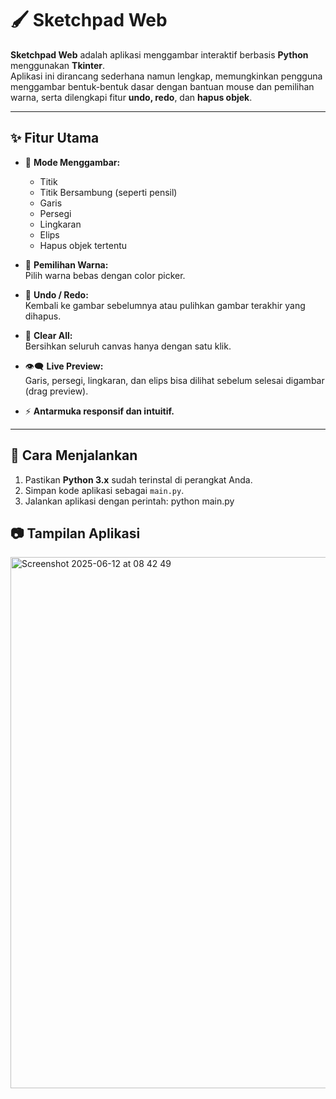 # 🖌️ Sketchpad Web

**Sketchpad Web** adalah aplikasi menggambar interaktif berbasis **Python** menggunakan **Tkinter**.  
Aplikasi ini dirancang sederhana namun lengkap, memungkinkan pengguna menggambar bentuk-bentuk dasar dengan bantuan mouse dan pemilihan warna, serta dilengkapi fitur **undo, redo**, dan **hapus objek**.

---

## ✨ Fitur Utama

- 🎯 **Mode Menggambar:**
  - Titik
  - Titik Bersambung (seperti pensil)
  - Garis
  - Persegi
  - Lingkaran
  - Elips
  - Hapus objek tertentu

- 🎨 **Pemilihan Warna:**  
  Pilih warna bebas dengan color picker.

- 🧠 **Undo / Redo:**  
  Kembali ke gambar sebelumnya atau pulihkan gambar terakhir yang dihapus.

- 🧹 **Clear All:**  
  Bersihkan seluruh canvas hanya dengan satu klik.

- 👁️‍🗨️ **Live Preview:**  
  Garis, persegi, lingkaran, dan elips bisa dilihat sebelum selesai digambar (drag preview).

- ⚡ **Antarmuka responsif dan intuitif.**

---

## 🚀 Cara Menjalankan

1. Pastikan **Python 3.x** sudah terinstal di perangkat Anda.
2. Simpan kode aplikasi sebagai `main.py`.
3. Jalankan aplikasi dengan perintah:
python main.py

## 📷 Tampilan Aplikasi
<img width="850" alt="Screenshot 2025-06-12 at 08 42 49" src="https://github.com/user-attachments/assets/3e76be7b-18df-4cf7-8adc-0e1084865eba" />
